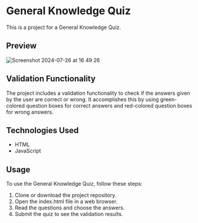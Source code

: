 # General Knowledge Quiz

This is a project for a General Knowledge Quiz.

## Preview 

![Screenshot 2024-07-26 at 16 49 26](https://github.com/user-attachments/assets/908ed4be-9e5e-464f-ac6d-afcc358c010b)

## Validation Functionality

The project includes a validation functionality to check if the answers given by the user are correct or wrong. 
It accomplishes this by using green-colored question boxes for correct answers and red-colored question boxes for wrong answers.

## Technologies Used

- HTML
- JavaScript

## Usage

To use the General Knowledge Quiz, follow these steps:

1. Clone or download the project repository.
2. Open the index.html file in a web browser.
3. Read the questions and choose the answers.
4. Submit the quiz to see the validation results.

